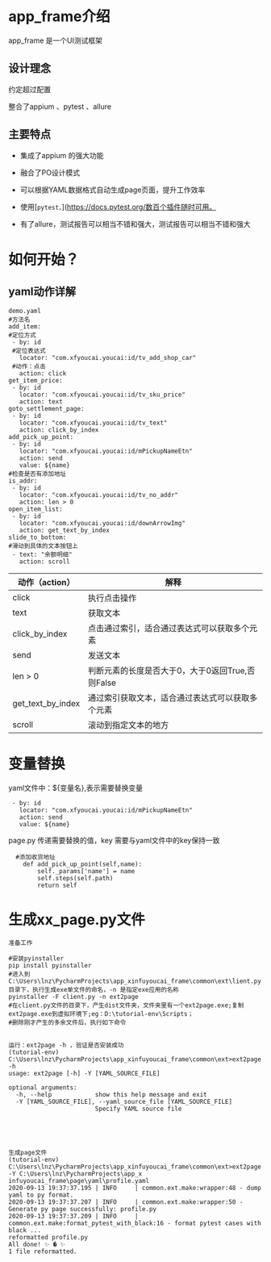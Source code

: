# app_frame介绍

app_frame 是一个UI测试框架

## 设计理念

约定超过配置

整合了appium 、pytest 、allure

## 主要特点

- 集成了appium 的强大功能

- 融合了PO设计模式

- 可以根据YAML数据格式自动生成page页面，提升工作效率

- 使用[`pytest，`](https://docs.pytest.org/数百个插件随时可用。

- 有了allure，测试报告可以相当不错和强大，测试报告可以相当不错和强大

  

# 如何开始？ 



## yaml动作详解

```
demo.yaml
#方法名
add_item:
#定位方式
 - by: id
 #定位表达式
   locator: "com.xfyoucai.youcai:id/tv_add_shop_car"
 #动作：点击
   action: click
get_item_price:
 - by: id
   locator: "com.xfyoucai.youcai:id/tv_sku_price"
   action: text
goto_settlement_page:
 - by: id
   locator: "com.xfyoucai.youcai:id/tv_text"
   action: click_by_index
add_pick_up_point:
 - by: id
   locator: "com.xfyoucai.youcai:id/mPickupNameEtn"
   action: send
   value: ${name}
#检查是否有添加地址
is_addr:
 - by: id
   locator: "com.xfyoucai.youcai:id/tv_no_addr"
   action: len > 0
open_item_list:
 - by: id
   locator: "com.xfyoucai.youcai:id/downArrowImg"
   action: get_text_by_index
slide_to_bottom:
#滑动到具体的文本按钮上
 - text: "余额明细"
   action: scroll

```

| 动作（action）    | 解释                                             |
| ----------------- | ------------------------------------------------ |
| click             | 执行点击操作                                     |
| text              | 获取文本                                         |
| click_by_index    | 点击通过索引，适合通过表达式可以获取多个元素     |
| send              | 发送文本                                         |
| len > 0           | 判断元素的长度是否大于0，大于0返回True,否则False |
| get_text_by_index | 通过索引获取文本，适合通过表达式可以获取多个元素 |
| scroll            | 滚动到指定文本的地方                             |

# 变量替换

yaml文件中：${变量名},表示需要替换变量

```
 - by: id
   locator: "com.xfyoucai.youcai:id/mPickupNameEtn"
   action: send
   value: ${name}
```

page.py 传递需要替换的值，key 需要与yaml文件中的key保持一致

```
  #添加收货地址
    def add_pick_up_point(self,name):
        self._params['name'] = name
        self.steps(self.path)
        return self
```

# 生成xx_page.py文件



```
准备工作

#安装pyinstaller
pip install pyinstaller
#进入到C:\Users\lnz\PycharmProjects\app_xinfuyoucai_frame\common\ext\lient.py目录下，执行生成exe单文件的命名，-n 是指定exe应用的名称
pyinstaller -F client.py -n ext2page
#在client.py文件的目录下，产生dist文件夹，文件夹里有一个ext2page.exe;复制ext2page.exe到虚拟环境下;eg：D:\tutorial-env\Scripts；
#删除刚才产生的多余文件后，执行如下命令


运行：ext2page -h ，验证是否安装成功
(tutorial-env) C:\Users\lnz\PycharmProjects\app_xinfuyoucai_frame\common\ext>ext2page -h
usage: ext2page [-h] -Y [YAML_SOURCE_FILE]

optional arguments:
  -h, --help            show this help message and exit
  -Y [YAML_SOURCE_FILE], --yaml_source_file [YAML_SOURCE_FILE]
                        Specify YAML source file





```

```
生成page文件
(tutorial-env) C:\Users\lnz\PycharmProjects\app_xinfuyoucai_frame\common\ext>ext2page -Y C:\Users\lnz\PycharmProjects\app_x
infuyoucai_frame\page\yaml\profile.yaml
2020-09-13 19:37:37.195 | INFO     | common.ext.make:wrapper:48 - dump yaml to py format.
2020-09-13 19:37:37.207 | INFO     | common.ext.make:wrapper:50 - Generate py page successfully: profile.py
2020-09-13 19:37:37.209 | INFO     | common.ext.make:format_pytest_with_black:16 - format pytest cases with black ...
reformatted profile.py
All done! ✨ � ✨
1 file reformatted.
```

